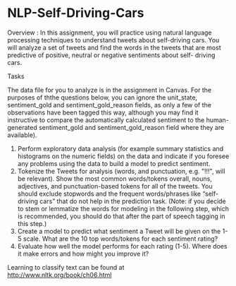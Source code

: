 # NLP-Self-Driving-Cars

Overview : In this assignment, you will practice using natural language processing techniques to understand tweets about self-driving cars. You will analyze a set of tweets and find the words in the tweets that are most predictive of positive, neutral or negative sentiments about self- driving cars.

Tasks 

The data file for you to analyze is in the assignment in Canvas. For the purposes of ththe questions below, you can ignore the unit_state, sentiment_gold and sentiment_gold_reason fields, as only a few of the observations have been tagged this way, although you may find it instructive to compare the automatically calculated sentiment to the human-generated sentiment_gold and sentiment_gold_reason field where they are available).
1) Perform exploratory data analysis (for example summary statistics and histograms on the numeric fields) on the data and indicate if you foresee any problems using the data to build a model to predict sentiment. 
2) Tokenize the Tweets for analysis (words, and punctuation, e.g. "!!!", will be relevant). Show the most common words/tokens overall, nouns, adjectives, and punctuation-based tokens for all of the tweets. You should exclude stopwords and the frequent words/phrases like “self- driving cars” that do not help in the prediction task. (Note: if you decide to stem or lemmatize the words for modeling in the following step, which is recommended, you should do that after the part of speech tagging in this step.) 
4) Create a model to predict what sentiment a Tweet will be given on the 1-5 scale. What are the 10 top words/tokens for each sentiment rating? 
5) Evaluate how well the model performs for each rating (1-5). Where does it make errors and how might you improve it? 



Learning to classify text can be found at http://www.nltk.org/book/ch06.html
